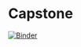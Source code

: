 # Capstone

[![Binder](https://mybinder.org/badge_logo.svg)](https://mybinder.org/v2/git/https%3A%2F%2Fgithub.com%2FNotZircom%2FCapstone/main?labpath=capstone.ipynb)
